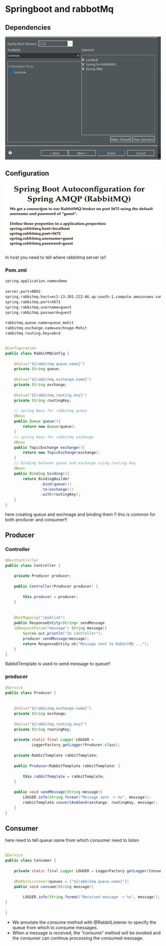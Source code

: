 # Springboot and rabbotMq

## Dependencies
![alt text](image.png)

## Configuration

![alt text](image-1.png)

In host you need to tell where rabbitmq server is!!

### Pom.xml

```xml
spring.application.name=demo

server.port=8081
spring.rabbitmq.host=ec2-13-201-222-66.ap-south-1.compute.amazonaws.com
spring.rabbitmq.port=5672
spring.rabbitmq.username=guest
spring.rabbitmq.password=guest

rabbitmq.queue.name=queue_mohit
rabbitmq.exchange.name=exchnage-Mohit
rabbitmq.routing.key=abcd


```



```java

@Configuration
public class RabbitMQConfig {

    @Value("${rabbitmq.queue.name}")
    private String queue;

    @Value("${rabbitmq.exchange.name}")
    private String exchange;

    @Value("${rabbitmq.routing.key}")
    private String routingKey;

    // spring bean for rabbitmq queue
    @Bean
    public Queue queue(){
        return new Queue(queue);
    }
    // spring bean for rabbitmq exchange
    @Bean
    public TopicExchange exchange(){
        return new TopicExchange(exchange);
    }
    // binding between queue and exchange using routing key
    @Bean
    public Binding binding(){
        return BindingBuilder
                .bind(queue())
                .to(exchange())
                .with(routingKey);
    }
}

```
here creating queue and exchnage and binding them !! this is common for both producer and consumer!!

## Producer

### Controller

```java
@RestController
public class Controller {

    private Producer producer;

    public Controller(Producer producer) {

        this.producer = producer;
    }


    @GetMapping("/publish")
    public ResponseEntity<String> sendMessage
    (@RequestParam("message") String message){
    	System.out.println("In controller");
        producer.sendMessage(message);
        return ResponseEntity.ok("Message sent to RabbitMQ ...");
    }
}
```
RabbitTemplate is used to send message to queue!!

### producer

```java
@Service
public class Producer {


    @Value("${rabbitmq.exchange.name}")
    private String exchange;

    @Value("${rabbitmq.routing.key}")
    private String routingKey;

    private static final Logger LOGGER =
            LoggerFactory.getLogger(Producer.class);

    private RabbitTemplate rabbitTemplate;

    public Producer(RabbitTemplate rabbitTemplate) {

        this.rabbitTemplate = rabbitTemplate;
    }

    public void sendMessage(String message){
        LOGGER.info(String.format("Message sent -> %s", message));
        rabbitTemplate.convertAndSend(exchange, routingKey, message);
    }
}
```
## Consumer

here need to tell queue name from which consumer need to listen
```java

@Service
public class Consumer {

    private static final Logger LOGGER = LoggerFactory.getLogger(Consumer.class);

    @RabbitListener(queues = {"${rabbitmq.queue.name}"})
    public void consume(String message){

        LOGGER.info(String.format("Received message -> %s", message));
}

}
```

- We annotate the consume method with @RabbitListener to specify the queue from which to consume messages.
- When a message is received, the “consume” method will be invoked and the consumer can continue processing the consumed message.
